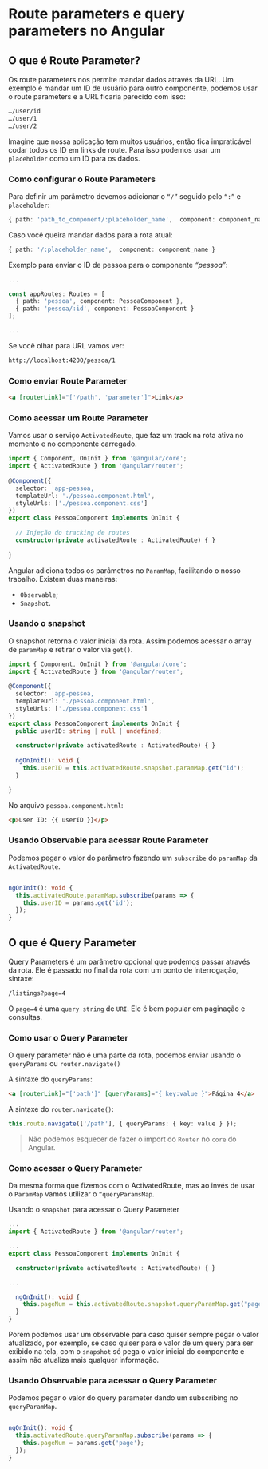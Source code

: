 # Route parameters e query parameters no Angular

## O que é Route Parameter?

Os route parameters nos permite mandar dados através da URL. Um exemplo é mandar um ID de usuário para outro componente, podemos usar o route parameters e a URL ficaria parecido com isso:

```bash
…/user/id
…/user/1
…/user/2
```

Imagine que nossa aplicação tem muitos usuários, então fica impraticável codar todos os ID em links de route. Para isso podemos usar um `placeholder` como um ID para os dados.

### Como configurar o Route Parameters

Para definir um parâmetro devemos adicionar o `“/”` seguido pelo `“:”` e `placeholder`:

```ts
{ path: 'path_to_component/:placeholder_name',  component: component_name }
```

Caso você queira mandar dados para a rota atual:

```ts
{ path: '/:placeholder_name',  component: component_name }
```

Exemplo para enviar o ID de pessoa para o componente *“pessoa”*:

```ts
...

const appRoutes: Routes = [
  { path: 'pessoa', component: PessoaComponent },
  { path: 'pessoa/:id', component: PessoaComponent }
];

...
```

Se você olhar para URL vamos ver: 

```bash
http://localhost:4200/pessoa/1
```

### Como enviar Route Parameter

```html
<a [routerLink]="['/path', 'parameter']">Link</a>
```


### Como acessar um Route Parameter

Vamos usar o serviço `ActivatedRoute`, que faz um track na rota ativa no momento e no componente carregado.

```ts
import { Component, OnInit } from '@angular/core';
import { ActivatedRoute } from '@angular/router';
 
@Component({
  selector: 'app-pessoa,
  templateUrl: './pessoa.component.html',
  styleUrls: ['./pessoa.component.css']
})
export class PessoaComponent implements OnInit {
 
  // Injeção do tracking de routes
  constructor(private activatedRoute : ActivatedRoute) { }
 
}
```

Angular adiciona todos os parâmetros no `ParamMap`, facilitando o nosso trabalho. Existem duas maneiras:

- `Observable`;
- `Snapshot`.

### Usando o snapshot

O snapshot retorna o valor inicial da rota. Assim podemos acessar o array de `paramMap` e retirar o valor via `get()`.

```ts
import { Component, OnInit } from '@angular/core';
import { ActivatedRoute } from '@angular/router';
 
@Component({
  selector: 'app-pessoa,
  templateUrl: './pessoa.component.html',
  styleUrls: ['./pessoa.component.css']
})
export class PessoaComponent implements OnInit {
  public userID: string | null | undefined;
 
  constructor(private activatedRoute : ActivatedRoute) { }
 
  ngOnInit(): void {
    this.userID = this.activatedRoute.snapshot.paramMap.get("id");
  }

}
```

No arquivo `pessoa.component.html`:

```html
<p>User ID: {{ userID }}</p>
```

### Usando Observable para acessar Route Parameter

Podemos pegar o valor do parâmetro fazendo um `subscribe` do `paramMap` da `ActivatedRoute`.

```ts

ngOnInit(): void {
  this.activatedRoute.paramMap.subscribe(params => {
    this.userID = params.get('id');
  });
}

```

## O que é Query Parameter

Query Parameters é um parâmetro opcional que podemos passar através da rota. Ele é passado no final da rota com um ponto de interrogação, sintaxe:

```bash
/listings?page=4
```

O `page=4` é uma `query string` de `URI`. Ele é bem popular em paginação e consultas.

### Como usar o Query Parameter

O query parameter não é uma parte da rota, podemos enviar usando o `queryParams` ou `router.navigate()`

A sintaxe do `queryParams`:

```html
<a [routerLink]="['path']" [queryParams]="{ key:value }">Página 4</a>
```

A sintaxe do `router.navigate()`:

```ts
this.route.navigate(['/path'], { queryParams: { key: value } });
```

> Não podemos esquecer de fazer o import do `Router` no `core` do Angular.

### Como acessar o Query Parameter

Da mesma forma que fizemos com o ActivatedRoute, mas ao invés de usar o `ParamMap` vamos utilizar o `“queryParamsMap`.

Usando o `snapshot` para acessar o Query Parameter

```ts
...
import { ActivatedRoute } from '@angular/router';

...
export class PessoaComponent implements OnInit {

  constructor(private activatedRoute : ActivatedRoute) { }

...

  ngOnInit(): void {
    this.pageNum = this.activatedRoute.snapshot.queryParamMap.get("page");
  }
}
```

Porém podemos usar um observable para caso quiser sempre pegar o valor atualizado, por exemplo, se caso quiser para o valor de um query para ser exibido na tela, com o `snapshot` só pega o valor inicial do componente e assim não atualiza mais qualquer informação.

### Usando Observable para acessar o Query Parameter

Podemos pegar o valor do query parameter dando um subscribing no `queryParamMap`.

```ts

ngOnInit(): void {
  this.activatedRoute.queryParamMap.subscribe(params => {
    this.pageNum = params.get('page');
  });
}

```
